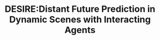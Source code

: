 ---
title: "DESIRE:Distant Future Prediction in Dynamic Scenes with Interacting Agents"
year: 2017
pdf_url: "http://www.robots.ox.ac.uk/~tvg/publications/2017/CVPR17_DESIRE.pdf"
category: "vision"
author_list: "Namhoon Lee, Wongun Choi, Paul Vernaza, Christopher B. Choy, Philip H.S. Torr, Manmohan Chandraker"
grant: "MURI"
pub_in: "IEEE International Conference on Computer Vision and Pattern Recognition (CVPR), 2017"
---